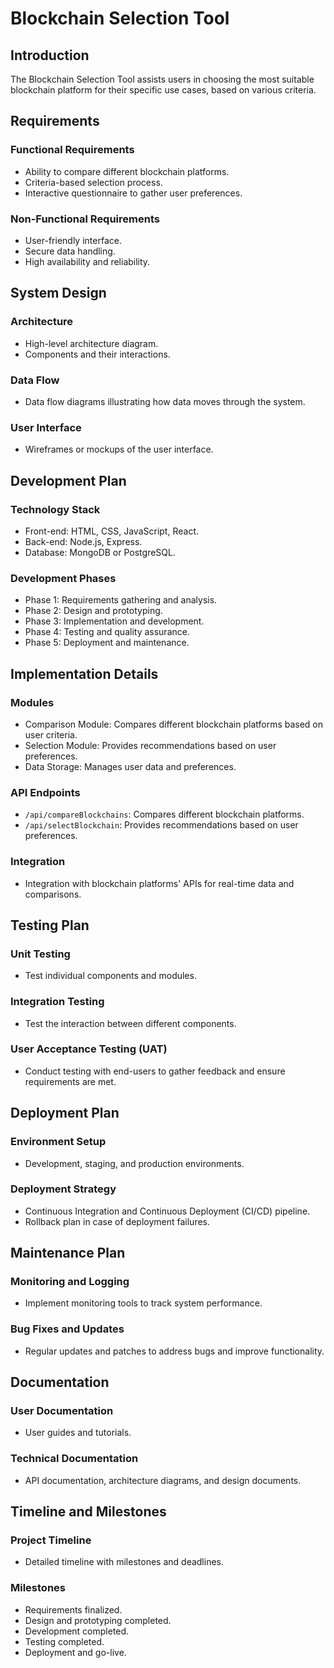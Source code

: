 # Blockchain Selection Tool

## Introduction
The Blockchain Selection Tool assists users in choosing the most suitable blockchain platform for their specific use cases, based on various criteria.

## Requirements
### Functional Requirements
- Ability to compare different blockchain platforms.
- Criteria-based selection process.
- Interactive questionnaire to gather user preferences.

### Non-Functional Requirements
- User-friendly interface.
- Secure data handling.
- High availability and reliability.

## System Design
### Architecture
- High-level architecture diagram.
- Components and their interactions.

### Data Flow
- Data flow diagrams illustrating how data moves through the system.

### User Interface
- Wireframes or mockups of the user interface.

## Development Plan
### Technology Stack
- Front-end: HTML, CSS, JavaScript, React.
- Back-end: Node.js, Express.
- Database: MongoDB or PostgreSQL.

### Development Phases
- Phase 1: Requirements gathering and analysis.
- Phase 2: Design and prototyping.
- Phase 3: Implementation and development.
- Phase 4: Testing and quality assurance.
- Phase 5: Deployment and maintenance.

## Implementation Details
### Modules
- Comparison Module: Compares different blockchain platforms based on user criteria.
- Selection Module: Provides recommendations based on user preferences.
- Data Storage: Manages user data and preferences.

### API Endpoints
- `/api/compareBlockchains`: Compares different blockchain platforms.
- `/api/selectBlockchain`: Provides recommendations based on user preferences.

### Integration
- Integration with blockchain platforms' APIs for real-time data and comparisons.

## Testing Plan
### Unit Testing
- Test individual components and modules.

### Integration Testing
- Test the interaction between different components.

### User Acceptance Testing (UAT)
- Conduct testing with end-users to gather feedback and ensure requirements are met.

## Deployment Plan
### Environment Setup
- Development, staging, and production environments.

### Deployment Strategy
- Continuous Integration and Continuous Deployment (CI/CD) pipeline.
- Rollback plan in case of deployment failures.

## Maintenance Plan
### Monitoring and Logging
- Implement monitoring tools to track system performance.

### Bug Fixes and Updates
- Regular updates and patches to address bugs and improve functionality.

## Documentation
### User Documentation
- User guides and tutorials.

### Technical Documentation
- API documentation, architecture diagrams, and design documents.

## Timeline and Milestones
### Project Timeline
- Detailed timeline with milestones and deadlines.

### Milestones
- Requirements finalized.
- Design and prototyping completed.
- Development completed.
- Testing completed.
- Deployment and go-live.